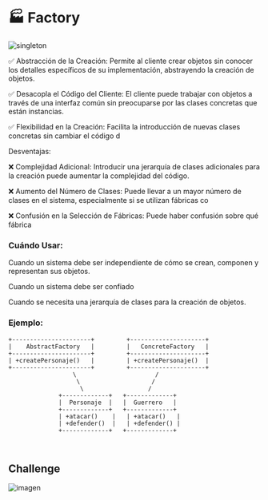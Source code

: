 # 🏭 Factory

![singleton](https://jhoniernegretem.notion.site/image/https%3A%2F%2Fs3-us-west-2.amazonaws.com%2Fsecure.notion-static.com%2F7f487237-5d87-478f-8863-da07f0fd2f32%2FUntitled.png?table=block&id=c0c97094-a7bc-414b-91d4-3716e4f37a70&spaceId=1c87ec7c-ec9a-43f7-8572-83b574655df1&width=1490&userId=&cache=v2)

✅ Abstracción de la Creación: Permite al cliente crear objetos sin conocer los detalles específicos de su implementación, abstrayendo la creación de objetos.

✅ Desacopla el Código del Cliente: El cliente puede trabajar con objetos a través de una interfaz común sin preocuparse por las clases concretas que están instancias.

✅ Flexibilidad en la Creación: Facilita la introducción de nuevas clases concretas sin cambiar el código d

Desventajas:

❌  Complejidad Adicional: Introducir una jerarquía de clases adicionales para la creación puede aumentar la complejidad del código.

❌ Aumento del Número de Clases: Puede llevar a un mayor número de clases en el sistema, especialmente si se utilizan fábricas co

❌ Confusión en la Selección de Fábricas: Puede haber confusión sobre qué fábrica

### Cuándo Usar:

Cuando un sistema debe ser independiente de cómo se crean, componen y representan sus objetos.

Cuando un sistema debe ser confiado

Cuando se necesita una jerarquía de clases para la creación de objetos.

### Ejemplo:

```shell
+----------------------+         +---------------------+
|    AbstractFactory   |         |   ConcreteFactory   |
+----------------------+         +---------------------+
| +createPersonaje()   |         | +createPersonaje()  |
+----------------------+         +---------------------+
                  \                      /
                   \                    /
                    \                  /
              +-------------+   +-------------+
              |  Personaje  |   |  Guerrero   |
              +-------------+   +-------------+
              | +atacar()    |   | +atacar()   |
              | +defender()  |   | +defender() |
              +-------------+   +-------------+



```

## Challenge

![imagen]()